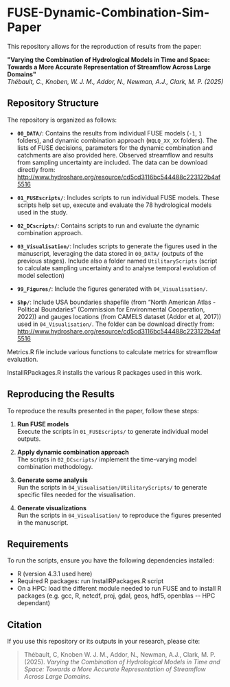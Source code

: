 # FUSE-Dynamic-Combination-Sim-Paper

This repository allows for the reproduction of results from the paper:

**"Varying the Combination of Hydrological Models in Time and Space: Towards a More Accurate Representation of Streamflow Across Large Domains"**  
*Thébault, C., Knoben, W. J. M., Addor, N., Newman, A.J., Clark, M. P. (2025)*

## Repository Structure

The repository is organized as follows:

- **`00_DATA/`**: Contains the results from individual FUSE models (`-1`, `1` folders), and dynamic combination approach (`HQLQ_XX_XX` folders). The lists of FUSE decisions, parameters for the dynamic combination and catchments are also provided here. Observed streamflow and results from sampling uncertainty are included. The data can be download directly from: http://www.hydroshare.org/resource/cd5cd3116bc544488c223122b4af5516

- **`01_FUSEscripts/`**: Includes scripts to run individual FUSE models. These scripts help set up, execute and evaluate the 78 hydrological models used in the study.

- **`02_DCscripts/`**: Contains scripts to run and evaluate the dynamic combination approach.

- **`03_Visualisation/`**: Includes scripts to generate the figures used in the manuscript, leveraging the data stored in `00_DATA/` (outputs of the previous stages). Include also a folder named `UtilitaryScripts` (script to calculate sampling uncertainty and to analyse temporal evolution of model selection)

- **`99_Figures/`**: Include the figures generated with `04_Visualisation/`.

- **`Shp/`**: Include USA boundaries shapefile (from “North American Atlas - Political Boundaries” (Commission for Environmental Cooperation, 2022)) and gauges locations (from CAMELS dataset (Addor et al, 2017)) used in `04_Visualisation/`. The folder can be download directly from: http://www.hydroshare.org/resource/cd5cd3116bc544488c223122b4af5516

Metrics.R file include various functions to calculate metrics for streamflow evaluation. 

InstallRPackages.R installs the various R packages used in this work.

## Reproducing the Results

To reproduce the results presented in the paper, follow these steps:

1. **Run FUSE models**  
   Execute the scripts in `01_FUSEscripts/` to generate individual model outputs.

2. **Apply dynamic combination approach**  
   The scripts in `02_DCscripts/` implement the time-varying model combination methodology.

3. **Generate some analysis**  
   Run the scripts in `04_Visualisation/UtilitaryScripts/` to generate specific files needed for the visualisation.

4. **Generate visualizations**  
   Run the scripts in `04_Visualisation/` to reproduce the figures presented in the manuscript.

## Requirements

To run the scripts, ensure you have the following dependencies installed:

- R (version 4.3.1 used here)  
- Required R packages: run InstallRPackages.R script
- On a HPC: load the different module needed to run FUSE and to install R packages (e.g. gcc, R, netcdf, proj, gdal, geos, hdf5, openblas -- HPC dependant)

## Citation

If you use this repository or its outputs in your research, please cite:

> Thébault, C, Knoben W. J. M., Addor, N., Newman, A.J., Clark, M. P. (2025). *Varying the Combination of Hydrological Models in Time and Space: Towards a More Accurate Representation of Streamflow Across Large Domains*.
